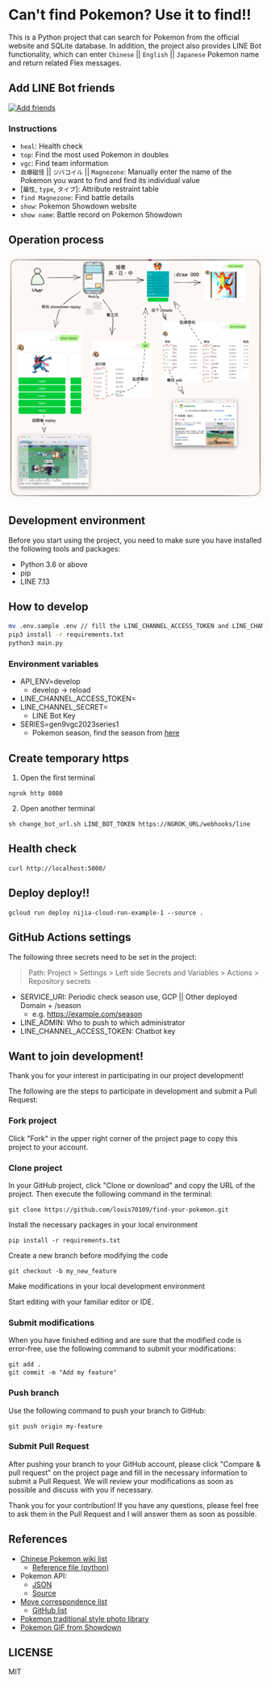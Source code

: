 # Can't find Pokemon? Use it to find!!

This is a Python project that can search for Pokemon from the official website and SQLite database. In addition, the project also provides LINE Bot functionality, which can enter `Chinese` || `English` || `Japanese` Pokemon name and return related Flex messages.


## Add LINE Bot friends

<a href="https://lin.ee/hEm5lEq"><img src="https://scdn.line-apps.com/n/line_add_friends/btn/zh-Hant.png" alt="Add friends" height="36" border="0"></a>

### Instructions

- `heal`: Health check
- `top`: Find the most used Pokemon in doubles
- `vgc`: Find team information
- `自爆磁怪` || `ジバコイル` || `Magnezone`: Manually enter the name of the Pokemon you want to find and find its individual value
-  [`屬性`, `type`, `タイプ`]: Attribute restraint table
- `find Magnezone`: Find battle details
- `show`: Pokemon Showdown website
- `show name`: Battle record on Pokemon Showdown

## Operation process

![Operation process](https://raw.githubusercontent.com/louis70109/find-your-pokemon/main/statics/communcation.png)

## Development environment

Before you start using the project, you need to make sure you have installed the following tools and packages:

- Python 3.6 or above
- pip
- LINE 7.13

## How to develop

```sh
mv .env.sample .env // fill the LINE_CHANNEL_ACCESS_TOKEN and LINE_CHANNEL_SECRET
pip3 install -r requirements.txt
python3 main.py
```

### Environment variables

- API_ENV=develop
  - develop -> reload
- LINE_CHANNEL_ACCESS_TOKEN=
- LINE_CHANNEL_SECRET=
  - LINE Bot Key
- SERIES=gen9vgc2023series1
  - Pokemon season, find the season from [here](https://www.pikalytics.com/pokedex)

## Create temporary https

1. Open the first terminal

```
ngrok http 8080
```

2. Open another terminal

```shell
sh change_bot_url.sh LINE_BOT_TOKEN https://NGROK_URL/webhooks/line
```

## Health check

```shell
curl http://localhost:5000/
```

## Deploy deploy!!

```shell
gcloud run deploy nijia-cloud-run-example-1 --source .
```

## GitHub Actions settings

The following three secrets need to be set in the project:

> Path: Project > Settings > Left side Secrets and Variables > Actions > Repository secrets

- SERVICE_URI: Periodic check season use, GCP || Other deployed Domain + /season
  - e.g. https://example.com/season
- LINE_ADMIN: Who to push to which administrator
- LINE_CHANNEL_ACCESS_TOKEN: Chatbot key

## Want to join development!

Thank you for your interest in participating in our project development!

The following are the steps to participate in development and submit a Pull Request:

### Fork project

Click "Fork" in the upper right corner of the project page to copy this project to your account.

### Clone project

In your GitHub project, click "Clone or download" and copy the URL of the project. Then execute the following command in the terminal:

```
git clone https://github.com/louis70109/find-your-pokemon.git
```

Install the necessary packages in your local environment

```
pip install -r requirements.txt
```

Create a new branch before modifying the code

```
git checkout -b my_new_feature
```

Make modifications in your local development environment

Start editing with your familiar editor or IDE.

### Submit modifications

When you have finished editing and are sure that the modified code is error-free, use the following command to submit your modifications:

```
git add .
git commit -m "Add my feature"
```

### Push branch

Use the following command to push your branch to GitHub:

```
git push origin my-feature
```

### Submit Pull Request

After pushing your branch to your GitHub account, please click "Compare & pull request" on the project page and fill in the necessary information to submit a Pull Request. We will review your modifications as soon as possible and discuss with you if necessary.

Thank you for your contribution! If you have any questions, please feel free to ask them in the Pull Request and I will answer them as soon as possible.

## References

- [Chinese Pokemon wiki list](https://wiki.52poke.com/zh-hant/%E5%AE%9D%E5%8F%AF%E6%A2%A6%E5%88%97%E8%A1%A8%EF%BC%88%E5%9C%A8%E5%85%B6%E4%BB%96%E8%AF%AD%E8%A8%80%E4%B8%AD%EF%BC%89)
  - [Reference file (python)](https://github.com/louis70109/find-your-pokemon/blob/main/pokemon_crawler.py)
- Pokemon API:
  - [JSON](https://play.pokemonshowdown.com/data/pokedex.json)
  - [Source](https://github.com/smogon/pokemon-showdown-client/blob/master/WEB-API.md)
- [Move correspondence list](https://pokemon.fantasticmao.cn/pokemon/list)
  - [GitHub list](https://github.com/fantasticmao/pokemon-wiki/blob/master/apiDoc/%E5%AE%9D%E5%8F%AF%E6%A2%A6%E7%9B%B8%E5%85%B3%E6%8E%A5%E5%8F%A3.md)
- [Pokemon traditional style photo library](https://play.pokemonshowdown.com/sprites/gen5/)
- [Pokemon GIF from Showdown](https://pkmn.github.io/ps/img/)

## LICENSE

MIT

